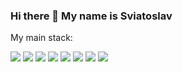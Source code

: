 ### Hi there 👋 My name is Sviatoslav
My main stack:

<img src="https://img.shields.io/badge/Python-FFA07A?style=for-the-badge&logo=python&logoColor=black"/> <img src="https://img.shields.io/badge/C++-FFA07A?style=for-the-badge&logo=cplusplus&logoColor=black"/> <img src="https://img.shields.io/badge/SQL-FFA07A?style=for-the-badge&logo=sqlite&logoColor=black"/> <img src="https://img.shields.io/badge/NumPy-FFA07A?style=for-the-badge&logo=numpy&logoColor=black"/> <img src="https://img.shields.io/badge/Pandas-FFA07A?style=for-the-badge&logo=pandas&logoColor=black"/> <img src="https://img.shields.io/badge/TensorFlow-FFA07A?style=for-the-badge&logo=tensorflow&logoColor=black"/> <img src="https://img.shields.io/badge/PyTorch-FFA07A?style=for-the-badge&logo=pytorch&logoColor=black"/> <img src="https://img.shields.io/badge/OpenCV-FFA07A?style=for-the-badge&logo=opencv&logoColor=black"/>


<!--
**Svyatoslav-M/Svyatoslav-M** is a ✨ _special_ ✨ repository because its `README.md` (this file) appears on your GitHub profile.

Here are some ideas to get you started:

- 🔭 I’m currently working on ...
- 🌱 I’m currently learning ...
- 👯 I’m looking to collaborate on ...
- 🤔 I’m looking for help with ...
- 💬 Ask me about ...
- 📫 How to reach me: ...
- 😄 Pronouns: ...
- ⚡ Fun fact: ...
-->
